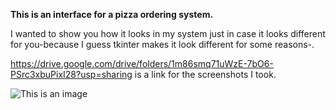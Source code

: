 **This is an interface for a pizza ordering system.**

I wanted to show you how it looks in my system just in case it looks different for you-because I guess tkinter makes it look different for some reasons-.

https://drive.google.com/drive/folders/1m86smq71uWzE-7bO6-PSrc3xbuPixI28?usp=sharing is a link for the screenshots I took.

![This is an image](https://drive.google.com/drive/folders/1m86smq71uWzE-7bO6-PSrc3xbuPixI28)





